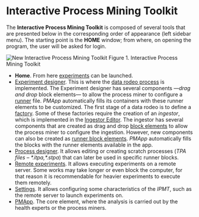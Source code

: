 ﻿---
sidebar_position: 1
---

# Interactive Process Mining Toolkit

The **Interactive Process Mining Toolkit** is composed of several tools that are presented below in the corresponding order of appearance (left sidebar menu). The starting point is the **HOME** window; from where, on opening the program, the user will be asked for login.

![New Interactive Process Mining Toolkit](/img/new_ipmt.png "New Interactive Process Mining Toolkit")
Figure 1. Interactive Process Mining Toolkit

*	**Home**. From here [experiments](../../overview/glossary#experiment) can be launched. 
*	[Experiment designer](./experiment-designer/intro). This is where the [data rodeo process](../../overview/phases/research/data-rodeo#data-rodeo-process) is implemented. The Experiment designer has several components —_drag and drop_ block elements— to allow the process miner to configure a [runner](../../overview/glossary#runner) file. *PMApp* automatically fills its containers with these runner elements to be customized. The first stage of a data rodeo is to define a [factory](./experiment-designer/factories/csv). Some of these factories require the creation of an *ingestor*, which is implemented in the [Ingestor Editor](./experiment-designer/ingestor-editor). The ingestor has several components that are created as drag and drop [block elements](../../generaldocs/reference/api/intro) to allow the process miner to configure the ingestion. However, new components can also be created as [runner block elements](../../generaldocs/tutorials/create-a-block/intro). *PMApp* automatically fills the blocks with the runner elements available in the app.
*	[Process designer](./process-designer). It allows editing or creating scratch processes (_TPA files – \*.itpa,\*.stpa_) that can later be used in specific runner blocks.
*	[Remote experiments](./remote-experiments). It allows executing experiments on a remote server. Some works may take longer or even block the computer, for that reason it is recommendable for heavier experiments to execute them remotely.
*	[Settings](./settings). It allows configuring some characteristics of the *IPMT*, such as the remote server to launch experiments on.
*	[PMApp](./pmapp/intro). The core element, where the analysis is carried out by the health experts or the process miners.

